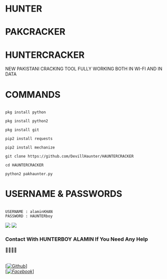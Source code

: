 # HUNTER
# PAKCRACKER
# HUNTERCRACKER
NEW PAKISTANI CRACKING TOOL 
FULLY WORKING BOTH IN WI-FI AND IN DATA
# COMMANDS

````

pkg install python

pkg install python2

pkg install git

pip2 install requests

pip2 install mechanize

git clone https://github.com/DevillHaunter/HAUNTERCRACKER

cd HAUNTERCRACKER

python2 pakhaunter.py

````

# USERNAME & PASSWORDS 
````

USERNAME : alaminKHAN
PASSWORD : HAUNTERboy
````

![](https://g.top4top.io/p_18787ku1g0.jpg)
![](https://i.ibb.co/hYmYRkj/IMG-20210221-190443.jpg)

### Contact With HUNTERBOY ALAMIN If You Need Any Help
<b>🔰🔰🔰🔰</b> </br></b></br> <br>[[![Github](https://img.shields.io/badge/Github-[HUNTERBOY_ALAMIN-green?style=flat-square&logo=GITHUBlogoColor=blue&labelColor=blue)](https://github.com/DevillHunter)]<br> [_[![Facebook](https://img.shields.io/badge/Facebook-HUNTERBOY_ALAMIN-yellow?style=flat-square&logo=facebooklogoColor=green&labelColor=red)](https://www.facebook.com/alaminkhan.60)_]


